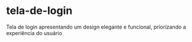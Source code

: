 # tela-de-login
 Tela de login apresentando um design elegante e funcional, priorizando a experiência do usuário
